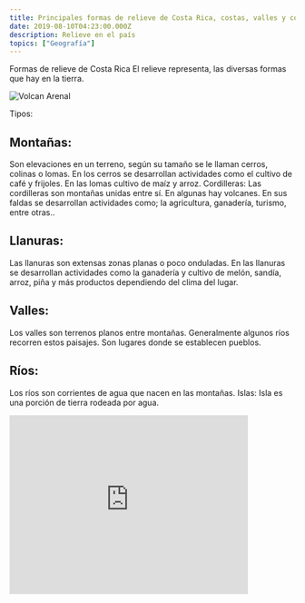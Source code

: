 ```yaml
---
title: Principales formas de relieve de Costa Rica, costas, valles y cordilleras.
date: 2019-08-10T04:23:00.000Z
description: Relieve en el país
topics: ["Geografía"]
---
```


Formas de relieve de Costa Rica
El relieve representa, las diversas formas que hay en la tierra.

![Volcan Arenal](/volcan-arenal.jpg "Volcan  Arenal")

Tipos:

## Montañas:

Son elevaciones en un terreno, según su tamaño se le llaman cerros, colinas o lomas. En los cerros se desarrollan actividades como el cultivo de café y frijoles. En las lomas cultivo de maíz y arroz.
Cordilleras: Las cordilleras son montañas unidas entre sí. En algunas hay volcanes. En sus faldas se desarrollan actividades como; la agricultura, ganadería, turismo, entre otras..

## Llanuras:

Las llanuras son extensas zonas planas o poco onduladas. En las llanuras se desarrollan actividades como la ganadería y cultivo de melón, sandía, arroz, piña y más productos dependiendo del clima del lugar.

## Valles:

Los valles son terrenos planos entre montañas. Generalmente algunos ríos recorren estos paisajes. Son lugares donde se establecen pueblos.

## Ríos:

Los ríos son corrientes de agua que nacen en las montañas.
Islas: Isla es una porción de tierra rodeada por agua.

<iframe width="420" height="315" src="https://www.youtube.com/embed/76jHp21QlLg" frameborder="0" allowfullscreen></iframe>
